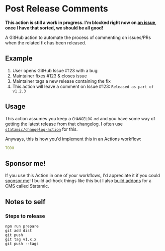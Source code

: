 # Post Release Comments

**This action is still a work in progress. I'm blocked right now on [an issue](https://github.com/actions/toolkit/issues/938), once I have that sorted, we should be all good!**

A GitHub action to automate the process of commenting on issues/PRs when the related fix has been released.

## Example

1. User opens GitHub Issue #123 with a bug
2. Maintainer fixes #123 & closes issue
3. Maintainer tags a new release containing the fix
4. This action will leave a comment on Issue #123: `Released as part of v1.2.3`

## Usage

This action assumes you keep a `CHANGELOG.md` and you have some way of getting the latest release from that changelog. I often use [`statamic/changelog-action`](https://github.com/statamic/changelog-action) for this.

Anyways, this is how you'd implement this in an Actions workflow:

```yaml
TODO
```

## Sponsor me!

If you use this Action in one of your workflows, I'd appreciate it if you could [sponsor me](https://github.com/sponsors/duncanmcclean)! I build ad-hock things like this but I also [build addons](https://github.com/doublethreedigital) for a CMS called Statamic.

## Notes to self

### Steps to release

```
npm run prepare
git add dist
git push
git tag v1.x.x
git push --tags
```
